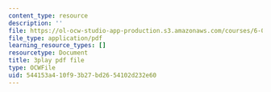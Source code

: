 ```yaml
---
content_type: resource
description: ''
file: https://ol-ocw-studio-app-production.s3.amazonaws.com/courses/6-0001-introduction-to-computer-science-and-programming-in-python-fall-2016/544153a410f93b27bd2654102d232e60_QaOHeMnpnmU.pdf
file_type: application/pdf
learning_resource_types: []
resourcetype: Document
title: 3play pdf file
type: OCWFile
uid: 544153a4-10f9-3b27-bd26-54102d232e60
---
```

